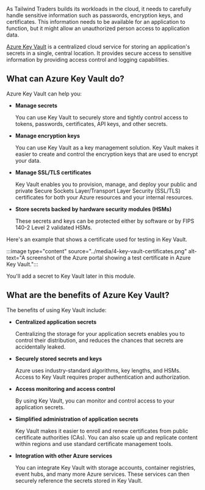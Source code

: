As Tailwind Traders builds its workloads in the cloud, it needs to carefully handle sensitive information such as passwords, encryption keys, and certificates. This information needs to be available for an application to function, but it might allow an unauthorized person access to application data.

[Azure Key Vault](https://azure.microsoft.com/services/key-vault?azure-portal=true) is a centralized cloud service for storing an application's secrets in a single, central location. It provides secure access to sensitive information by providing access control and logging capabilities.

## What can Azure Key Vault do?

Azure Key Vault can help you:

+ **Manage secrets**

    You can use Key Vault to securely store and tightly control access to tokens, passwords, certificates, API keys, and other secrets.

+ **Manage encryption keys**

    You can use Key Vault as a key management solution. Key Vault makes it easier to create and control the encryption keys that are used to encrypt your data.

+ **Manage SSL/TLS certificates**

    Key Vault enables you to provision, manage, and deploy your public and private Secure Sockets Layer/Transport Layer Security (SSL/TLS) certificates for both your Azure resources and your internal resources.

+ **Store secrets backed by hardware security modules (HSMs)**

    These secrets and keys can be protected either by software or by FIPS 140-2 Level 2 validated HSMs.

Here's an example that shows a certificate used for testing in Key Vault.

:::image type="content" source="../media/4-key-vault-certificates.png" alt-text="A screenshot of the Azure portal showing a test certificate in Azure Key Vault.":::

You'll add a secret to Key Vault later in this module.

## What are the benefits of Azure Key Vault?

The benefits of using Key Vault include:

+ **Centralized application secrets**

    Centralizing the storage for your application secrets enables you to control their distribution, and reduces the chances that secrets are accidentally leaked.

+ **Securely stored secrets and keys**

    Azure uses industry-standard algorithms, key lengths, and HSMs. Access to Key Vault requires proper authentication and authorization.

+ **Access monitoring and access control**

    By using Key Vault, you can monitor and control access to your application secrets.

+ **Simplified administration of application secrets**

    Key Vault makes it easier to enroll and renew certificates from public certificate authorities (CAs). You can also scale up and replicate content within regions and use standard certificate management tools.

+ **Integration with other Azure services**

    You can integrate Key Vault with storage accounts, container registries, event hubs, and many more Azure services. These services can then securely reference the secrets stored in Key Vault.
